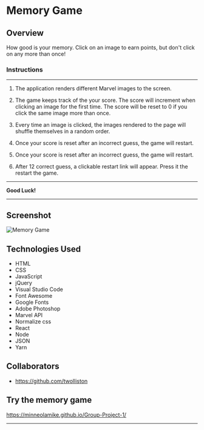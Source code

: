  # Memory Game

## Overview

How good is your memory. Click on an image to earn points, but don't click on any more than once!

### Instructions

- - -

1. The application renders different Marvel images to the screen. 

2. The game keeps track of the your score. The score will increment when clicking an image for the first time. The score will be reset to 0 if you click the same image more than once.

3. Every time an image is clicked, the images rendered to the page will shuffle themselves in a random order.

4. Once your score is reset after an incorrect guess, the game will restart.

5. Once your score is reset after an incorrect guess, the game will restart.

6. After 12 correct guess, a clickable restart link will appear. Press it the restart the game.

- - -


**Good Luck!**

- - -
## Screenshot
![Memory Game](memorygame/memory_game.gif)

## Technologies Used
* HTML
* CSS
* JavaScript
* jQuery
* Visual Studio Code
* Font Awesome
* Google Fonts
* Adobe Photoshop
* Marvel API
* Normalize css
* React 
* Node 
* JSON
* Yarn

## Collaborators

* https://github.com/twolliston


## Try the memory game
https://minneolamike.github.io/Group-Project-1/

- - -